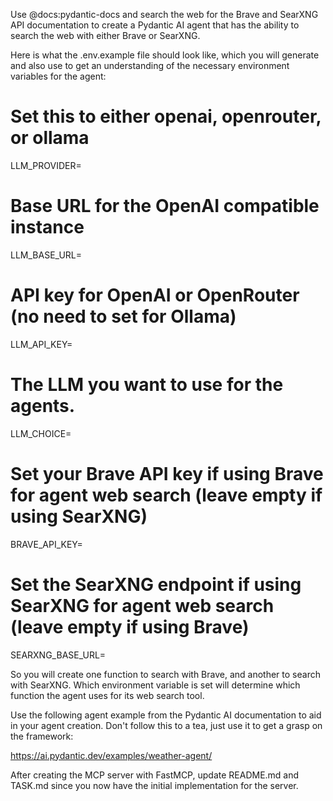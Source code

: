 Use @docs:pydantic-docs and search the web for the Brave and SearXNG API documentation to create a Pydantic AI agent that has the ability to search the web with either Brave or SearXNG.

Here is what the .env.example file should look like, which you will generate and also use to get an understanding of the necessary environment variables for the agent:


# Set this to either openai, openrouter, or ollama
LLM_PROVIDER=

# Base URL for the OpenAI compatible instance
LLM_BASE_URL=

# API key for OpenAI or OpenRouter (no need to set for Ollama)
LLM_API_KEY=

# The LLM you want to use for the agents.
LLM_CHOICE=

# Set your Brave API key if using Brave for agent web search (leave empty if using SearXNG)
BRAVE_API_KEY=

# Set the SearXNG endpoint if using SearXNG for agent web search (leave empty if using Brave)
SEARXNG_BASE_URL=

So you will create one function to search with Brave, and another to search with SearXNG. Which environment variable is set will determine which function the agent uses for its web search tool.

Use the following agent example from the Pydantic AI documentation to aid in your agent creation. Don't follow this to a tea, just use it to get a grasp on the framework:

https://ai.pydantic.dev/examples/weather-agent/

After creating the MCP server with FastMCP, update README.md and TASK.md since you now have the initial implementation for the server.
